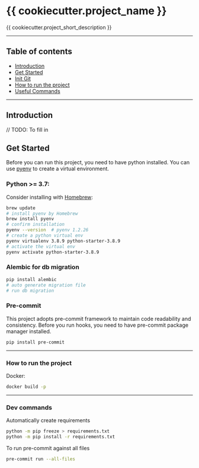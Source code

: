 # {{ cookiecutter.project_name }}

{{ cookiecutter.project_short_description }}

----
## Table of contents
- [Introduction]()
- [Get Started](#getstarted)
- [Init Git](#git)
- [How to run the project](#run)
- [Useful Commands](#commands)

----
## Introduction <a name="introduction"></a>
// TODO: To fill in

## Get Started <a name="getstarted"></a>

Before you can run this project, you need to have python installed.
You can use [pyenv](https://github.com/pyenv/pyenv) to create a virtual environment.

### Python >= 3.7:
Consider installing with [Homebrew](https://docs.brew.sh/):
```bash
brew update
# install pyenv by Homebrew
brew install pyenv
# confirm installation
pyenv --version  # pyenv 1.2.26
# create a python virtual env
pyenv virtualenv 3.8.9 python-starter-3.8.9
# activate the virtual env
pyenv activate python-starter-3.8.9
```

### Alembic for db migration
```bash
pip install alembic
# auto generate migration file
# run db migration
```

### Pre-commit
This project adopts pre-commit framework to maintain code readability and consistency.
Before you run hooks, you need to have pre-commit package manager installed.

```bash
pip install pre-commit
```

----
### How to run the project <a name="run"></a>
Docker:
```bash
docker build -p
```

----
### Dev commands  <a name="commands"></a>

Automatically create requirements
```bash
python -m pip freeze > requirements.txt
python -m pip install -r requirements.txt
```

To run pre-commit against all files
```bash
pre-commit run --all-files
```
